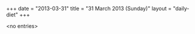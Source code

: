 +++
date = "2013-03-31"
title = "31 March 2013 (Sunday)"
layout = "daily-diet"
+++


\<no entries\>

